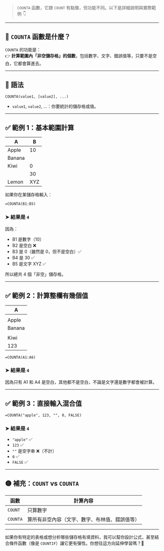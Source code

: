 > `COUNTA` 函數，它跟 `COUNT` 有點像，但功能不同。以下是詳細說明與實際範例 👇

---

## 🧠 `COUNTA` 函數是什麼？

`COUNTA` 的功能是：  
👉 **計算範圍內「非空儲存格」的個數**，包括數字、文字、錯誤值等，只要不是空白，它都會算進去。

---

## 📘 語法

```excel
COUNTA(value1, [value2], ...)
```

- `value1`, `value2`, ...：你要統計的儲存格或值。

---

## ✅ 範例 1：基本範圍計算

| A      | B      |
|--------|--------|
| Apple  | 10     |
| Banana |        |
| Kiwi   | 0      |
|        | 30     |
| Lemon  | XYZ    |

如果你在某儲存格輸入：

```excel
=COUNTA(B1:B5)
```

### ➤ 結果是 `4`

因為：
- B1 是數字（10）
- B2 是空白 ❌
- B3 是 0（雖然是 0，但不是空白）✅
- B4 是 30 ✅
- B5 是文字 XYZ ✅

所以總共 4 個「非空」儲存格。

---

## ✅ 範例 2：計算整欄有幾個值

| A         |
|-----------|
|           |
| Apple     |
| Banana    |
|           |
| Kiwi      |
| 123       |

```excel
=COUNTA(A1:A6)
```

### ➤ 結果是 `4`

因為只有 A1 和 A4 是空白，其他都不是空白，不論是文字還是數字都會被計算。

---

## ✅ 範例 3：直接輸入混合值

```excel
=COUNTA("apple", 123, "", 0, FALSE)
```

### ➤ 結果是 `4`

- `"apple"` ✅
- `123` ✅
- `""` 是空字串 ❌（不計）
- `0` ✅
- `FALSE` ✅

---

## 🟡 補充：`COUNT` vs `COUNTA`

| 函數   | 計算內容         |
|--------|------------------|
| `COUNT`  | 只算數字         |
| `COUNTA` | 算所有非空內容（文字、數字、布林值、錯誤值等） |

---

如果你有特定的表格或想分析哪些儲存格有填資料，我可以幫你設計公式，甚至結合條件函數（像是 `COUNTIF`）讓它更有彈性。你想往這方向延伸學習嗎？🙂